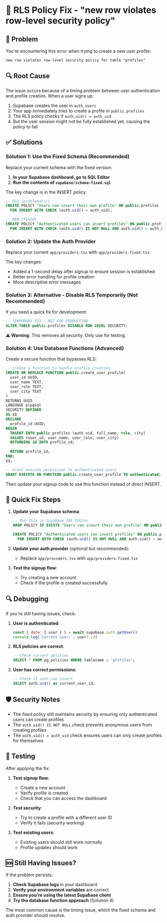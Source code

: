 # 🔧 RLS Policy Fix - "new row violates row-level security policy"

## 🚨 Problem

You're encountering this error when trying to create a new user profile:
```
new row violates row-level security policy for table "profiles"
```

## 🔍 Root Cause

The issue occurs because of a timing problem between user authentication and profile creation. When a user signs up:

1. Supabase creates the user in `auth.users`
2. Your app immediately tries to create a profile in `public.profiles`
3. The RLS policy checks if `auth.uid() = auth_uid`
4. But the user session might not be fully established yet, causing the policy to fail

## ✅ Solutions

### Solution 1: Use the Fixed Schema (Recommended)

Replace your current schema with the fixed version:

1. **In your Supabase dashboard, go to SQL Editor**
2. **Run the contents of `supabase/schema-fixed.sql`**

The key change is in the INSERT policy:
```sql
-- OLD (problematic)
CREATE POLICY "Users can insert their own profile" ON public.profiles
  FOR INSERT WITH CHECK (auth.uid() = auth_uid);

-- NEW (fixed)
CREATE POLICY "Authenticated users can insert profiles" ON public.profiles
  FOR INSERT WITH CHECK (auth.uid() IS NOT NULL AND auth.uid() = auth_uid);
```

### Solution 2: Update the Auth Provider

Replace your current `app/providers.tsx` with `app/providers-fixed.tsx`:

The key changes:
- Added a 1-second delay after signup to ensure session is established
- Better error handling for profile creation
- More descriptive error messages

### Solution 3: Alternative - Disable RLS Temporarily (Not Recommended)

If you need a quick fix for development:

```sql
-- TEMPORARY FIX - NOT FOR PRODUCTION
ALTER TABLE public.profiles DISABLE ROW LEVEL SECURITY;
```

**⚠️ Warning**: This removes all security. Only use for testing.

### Solution 4: Use Database Functions (Advanced)

Create a secure function that bypasses RLS:

```sql
-- Create a function to handle profile creation
CREATE OR REPLACE FUNCTION public.create_user_profile(
  user_id UUID,
  user_name TEXT,
  user_role TEXT,
  user_city TEXT
)
RETURNS UUID
LANGUAGE plpgsql
SECURITY DEFINER
AS $$
DECLARE
  profile_id UUID;
BEGIN
  INSERT INTO public.profiles (auth_uid, full_name, role, city)
  VALUES (user_id, user_name, user_role, user_city)
  RETURNING id INTO profile_id;
  
  RETURN profile_id;
END;
$$;

-- Grant execute permission to authenticated users
GRANT EXECUTE ON FUNCTION public.create_user_profile TO authenticated;
```

Then update your signup code to use this function instead of direct INSERT.

## 🚀 Quick Fix Steps

1. **Update your Supabase schema**:
   ```sql
   -- Run this in Supabase SQL Editor
   DROP POLICY IF EXISTS "Users can insert their own profile" ON public.profiles;
   
   CREATE POLICY "Authenticated users can insert profiles" ON public.profiles
     FOR INSERT WITH CHECK (auth.uid() IS NOT NULL AND auth.uid() = auth_uid);
   ```

2. **Update your auth provider** (optional but recommended):
   - Replace `app/providers.tsx` with `app/providers-fixed.tsx`

3. **Test the signup flow**:
   - Try creating a new account
   - Check if the profile is created successfully

## 🔍 Debugging

If you're still having issues, check:

1. **User is authenticated**:
   ```javascript
   const { data: { user } } = await supabase.auth.getUser()
   console.log('Current user:', user?.id)
   ```

2. **RLS policies are correct**:
   ```sql
   -- Check current policies
   SELECT * FROM pg_policies WHERE tablename = 'profiles';
   ```

3. **User has correct permissions**:
   ```sql
   -- Check if user can insert
   SELECT auth.uid() as current_user_id;
   ```

## 🛡️ Security Notes

- The fixed policy still maintains security by ensuring only authenticated users can create profiles
- The `auth.uid() IS NOT NULL` check prevents anonymous users from creating profiles
- The `auth.uid() = auth_uid` check ensures users can only create profiles for themselves

## 📝 Testing

After applying the fix:

1. **Test signup flow**:
   - Create a new account
   - Verify profile is created
   - Check that you can access the dashboard

2. **Test security**:
   - Try to create a profile with a different user ID
   - Verify it fails (security working)

3. **Test existing users**:
   - Existing users should still work normally
   - Profile updates should work

## 🆘 Still Having Issues?

If the problem persists:

1. **Check Supabase logs** in your dashboard
2. **Verify your environment variables** are correct
3. **Ensure you're using the latest Supabase client**
4. **Try the database function approach** (Solution 4)

The most common cause is the timing issue, which the fixed schema and auth provider should resolve.


